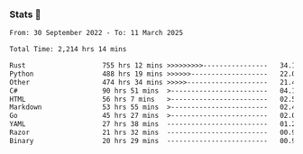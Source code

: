 ### Stats 👋
<!--START_SECTION:waka-->

```txt
From: 30 September 2022 - To: 11 March 2025

Total Time: 2,214 hrs 14 mins

Rust                   755 hrs 12 mins >>>>>>>>>----------------   34.11 %
Python                 488 hrs 19 mins >>>>>>-------------------   22.05 %
Other                  474 hrs 34 mins >>>>>--------------------   21.43 %
C#                     90 hrs 51 mins  >------------------------   04.10 %
HTML                   56 hrs 7 mins   >------------------------   02.53 %
Markdown               53 hrs 55 mins  >------------------------   02.44 %
Go                     45 hrs 27 mins  >------------------------   02.05 %
YAML                   27 hrs 38 mins  -------------------------   01.25 %
Razor                  21 hrs 32 mins  -------------------------   00.97 %
Binary                 20 hrs 29 mins  -------------------------   00.93 %
```

<!--END_SECTION:waka-->

<!--
**buhaytza2005/buhaytza2005** is a ✨ _special_ ✨ repository because its `README.md` (this file) appears on your GitHub profile.

Here are some ideas to get you started:

- 🔭 I’m currently working on ...
- 🌱 I’m currently learning ...
- 👯 I’m looking to collaborate on ...
- 🤔 I’m looking for help with ...
- 💬 Ask me about ...
- 📫 How to reach me: ...
- 😄 Pronouns: ...
- ⚡ Fun fact: ...
-->


